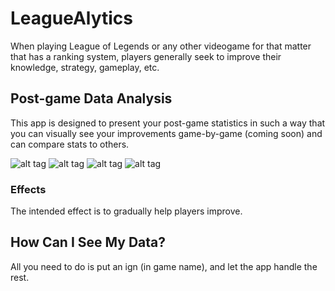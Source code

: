 # LeagueAlytics

When playing League of Legends or any other videogame for that matter that has a ranking system, players generally seek
to improve their knowledge, strategy, gameplay, etc.

## Post-game Data Analysis

This app is designed to present your post-game statistics in such a way that you can visually see your 
improvements game-by-game (coming soon) and can compare stats to others. 

![alt tag]('./readmeImages/Analolics1.png') ![alt tag]('./readmeImages/Analolics2.png') ![alt tag]('./readmeImages/Analolics4.png') ![alt tag]('./readmeImages/Analolics5.png')

### Effects

The intended effect is to gradually help players improve.

## How Can I See My Data?

All you need to do is put an ign (in game name), and let the app handle the rest.
